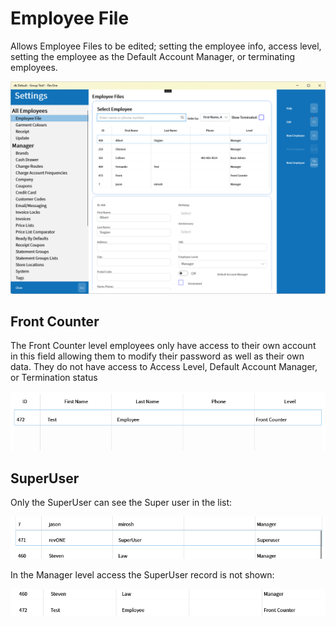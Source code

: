 # Employee File

Allows Employee Files to be edited; setting the employee info, access level, setting the employee as the Default Account Manager, or terminating employees.

![Main](../../../.attachments/Documentation/EmployeeFile.png "Main")

## Front Counter

The Front Counter level employees only have access to their own account in this field allowing them to modify their password as well as their own data. They do not have access to Access Level, Default Account Manager, or Termination status

![Front Counter](../../../.attachments/Documentation/EmployeeFile-FrontCounter.png "Front Counter")

## SuperUser

Only the SuperUser can see the Super user in the list:

![Super User Shown](../../../.attachments/Documentation/EmployeeFile-SuperUserShown.png "Super User Shown")

In the Manager level access the SuperUser record is not shown:

![Super User Missing](../../../.attachments/Documentation/EmployeeFile-SuperUserMissing.png "Super User Missing")